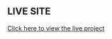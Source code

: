 ## LIVE SITE
[Click here to view the live project](https://MichaelPrinceOjoajogwu.github.io/My-soon-to-be-profile-card/)
